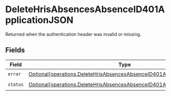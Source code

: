 # DeleteHrisAbsencesAbsenceID401ApplicationJSON

Returned when the authentication header was invalid or missing.


## Fields

| Field                                                                                                                                                          | Type                                                                                                                                                           | Required                                                                                                                                                       | Description                                                                                                                                                    |
| -------------------------------------------------------------------------------------------------------------------------------------------------------------- | -------------------------------------------------------------------------------------------------------------------------------------------------------------- | -------------------------------------------------------------------------------------------------------------------------------------------------------------- | -------------------------------------------------------------------------------------------------------------------------------------------------------------- |
| `error`                                                                                                                                                        | [Optional[operations.DeleteHrisAbsencesAbsenceID401ApplicationJSONError]](undefined/models/operations/deletehrisabsencesabsenceid401applicationjsonerror.md)   | :heavy_check_mark:                                                                                                                                             | N/A                                                                                                                                                            |
| `status`                                                                                                                                                       | [Optional[operations.DeleteHrisAbsencesAbsenceID401ApplicationJSONStatus]](undefined/models/operations/deletehrisabsencesabsenceid401applicationjsonstatus.md) | :heavy_check_mark:                                                                                                                                             | N/A                                                                                                                                                            |